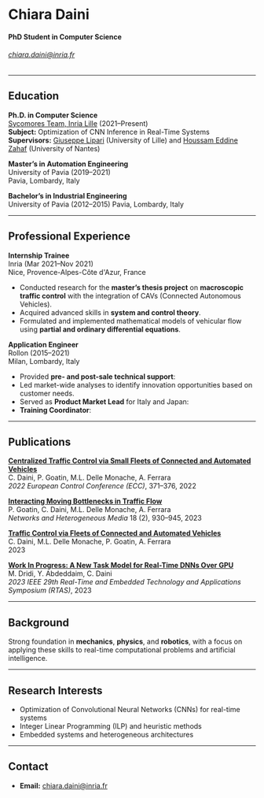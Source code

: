 # Chiara Daini  
#### PhD Student in Computer Science  
###### [chiara.daini@inria.fr](mailto:chiara.daini@inria.fr)  

---

## Education  
**Ph.D. in Computer Science**  
[Sycomores Team, Inria Lille](https://team.inria.fr/sycomores/) (2021–Present)  
**Subject:** Optimization of CNN Inference in Real-Time Systems  
**Supervisors:** [Giuseppe Lipari](https://pro.univ-lille.fr/giuseppe-lipari) (University of Lille) and [Houssam Eddine Zahaf](https://pagesperso.ls2n.fr/~zahaf-h/) (University of Nantes)  

**Master’s in Automation Engineering**  
University of Pavia (2019–2021)  
Pavia, Lombardy, Italy

**Bachelor’s in Industrial Engineering**  
University of Pavia (2012–2015)
Pavia, Lombardy, Italy

---

## Professional Experience  

**Internship Trainee**  
Inria (Mar 2021–Nov 2021)  
Nice, Provence-Alpes-Côte d'Azur, France
- Conducted research for the **master’s thesis project** on **macroscopic traffic control** with the integration of CAVs (Connected Autonomous Vehicles).  
- Acquired advanced skills in **system and control theory**.  
- Formulated and implemented mathematical models of vehicular flow using **partial and ordinary differential equations**.  

**Application Engineer**  
Rollon (2015–2021)  
Milan, Lombardy, Italy
- Provided **pre- and post-sale technical support**:  
- Led market-wide analyses to identify innovation opportunities based on customer needs.  
- Served as **Product Market Lead** for Italy and Japan:  
- **Training Coordinator**:   

---

Publications
------------
**[Centralized Traffic Control via Small Fleets of Connected and Automated Vehicles]([#](https://ieeexplore.ieee.org/abstract/document/9838305))**  
C. Daini, P. Goatin, M.L. Delle Monache, A. Ferrara  
*2022 European Control Conference (ECC)*, 371–376, 2022  

**[Interacting Moving Bottlenecks in Traffic Flow](https://hal.science/hal-04337346/)**  
P. Goatin, C. Daini, M.L. Delle Monache, A. Ferrara  
*Networks and Heterogeneous Media* 18 (2), 930–945, 2023  

**[Traffic Control via Fleets of Connected and Automated Vehicles](https://hal.science/hal-04366870/)**  
C. Daini, M.L. Delle Monache, P. Goatin, A. Ferrara  
2023  

**[Work In Progress: A New Task Model for Real-Time DNNs Over GPU](https://ieeexplore.ieee.org/abstract/document/10155716)**  
M. Dridi, Y. Abdeddaim, C. Daini  
*2023 IEEE 29th Real-Time and Embedded Technology and Applications Symposium (RTAS)*, 2023  

---

## Background  
Strong foundation in **mechanics**, **physics**, and **robotics**, with a focus on applying these skills to real-time computational problems and artificial intelligence.

---

## Research Interests  
- Optimization of Convolutional Neural Networks (CNNs) for real-time systems  
- Integer Linear Programming (ILP) and heuristic methods  
- Embedded systems and heterogeneous architectures  

---

## Contact  
- **Email:** [chiara.daini@inria.fr](mailto:chiara.daini@inria.fr)  
